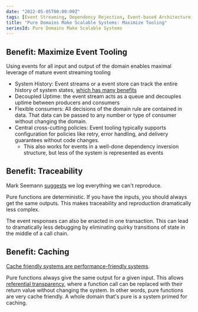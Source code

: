 ```yaml
---
date: "2022-05-05T00:00:00Z"
tags: [Event Streaming, Dependency Rejection, Event-based Architecture, Domain Modeling Made Functional]
title: "Pure Domains Make Scalable Systems: Maximize Tooling"
seriesId: Pure Domains Make Scalable Systems
---
```


<!-- TODO: I kinda feel like I should split this more -->

## Benefit: Maximize Event Tooling

Using events for all input and output of the domain enables maximal leverage of mature event streaming tooling
- System History: Event streams or a event store can track the entire history of system states, [which has many benefits](../../posts/2021-05-28-Transaction-Databases.md)
- Decoupled Uptime: the event stream acts as a queue and decouples uptime between producers and consumers
- Flexible consumers: All decisions of the domain rule are contained in data. That data can be passed to any number or type of consumer without changing the domain. 
- Central cross-cutting policies: Event tooling typically supports configuration for policies like retry, error handling, and delivery guarantees without code changes. 
  - This also works for events in a well-done dependency inversion structure, but less of the system is represented as events

## Benefit: Traceability

Mark Seemann [suggests](https://www.informit.com/store/code-that-fits-in-your-head-heuristics-for-software-9780137464401) we log everything we can't reproduce.

Pure functions are deterministic. If you have the inputs, you should always get the same outputs. This makes traceability and reproduction dramatically less complex. 

The event responses can also be enacted in one transaction. This can lead to dramatically less debugging by eliminating quirky transitions of state in the middle of a call chain.


## Benefit: Caching

[Cache friendly systems are performance-friendly systems](https://www.infoq.com/presentations/top-10-performance-myths/).

Pure functions always give the same output for a given input. This allows [referential transparency](https://en.wikipedia.org/wiki/Referential_transparency), where a function call can be replaced with their return value without changing the system. In other words, pure functions are very cache friendly. A whole domain that's pure is a system primed for caching.
